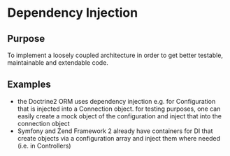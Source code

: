 # Dependency Injection

## Purpose

To implement a loosely coupled architecture in order to get better testable, maintainable and extendable code.

## Examples

* the Doctrine2 ORM uses dependency injection e.g. for Configuration that is injected into a Connection object. for testing purposes, one can easily create a mock object of the configuration and inject that into the connection object
* Symfony and Zend Framework 2 already have containers for DI that create objects via a configuration array and inject them where needed (i.e. in Controllers)

